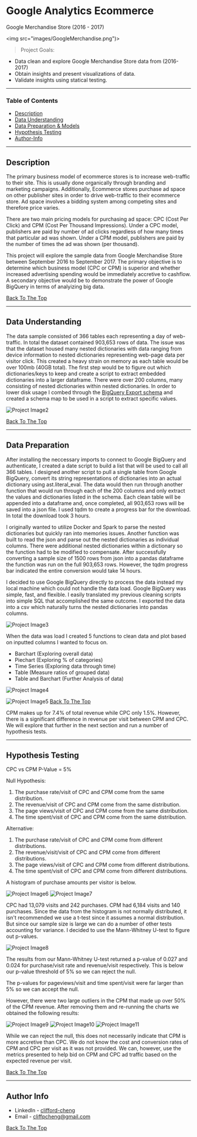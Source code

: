 # Google Analytics Ecommerce
Google Merchandise Store (2016 - 2017)

<img src="images/GoogleMerchandise.png")>

> Project Goals:
- Data clean and explore Google Merchandise Store data from (2016-2017)
- Obtain insights and present visualizations of data.
- Validate insights using statical testing.
---

### Table of Contents
- [Description](#description)
- [Data Understanding](#data-understanding)
- [Data Preparation & Models](#data-preparation)
- [Hypothesis Testing](#hypothesis-testing)
- [Author-Info](#author-info)


---

## Description

The primary business model of ecommerce stores is to increase web-traffic to their site. This is usually done organically through branding and marketing campaigns. Additionally, Ecommerce stores purchase ad space on other publisher sites in order to drive web-traffic to their ecommerce store. Ad space involves a bidding system among competing sites and therefore price varies.

There are two main pricing models for purchasing ad space: CPC (Cost Per Click) and CPM (Cost Per Thousand Impressions). Under a CPC model, publishers are paid by number of ad clicks regardless of how many times that particular ad was shown. Under a CPM model, publishers are paid by the number of times the ad was shown (per thousand).

This project will explore the sample data from Google Merchandise Store between September 2016 to September 2017. The primary objective is to determine which business model (CPC or CPM) is superior and whether increased advertising spending would be immediately accretive to cashflow. A secondary objective would be to demonstrate the power of Google BigQuery in terms of analyizing big data.



[Back To The Top](#Google-Analytics-Ecommerce)

---

## Data Understanding

The data sample consisted of 366 tables each representing a day of web-traffic. In total the dataset contained 903,653 rows of data. The issue was that the dataset housed many nested dictionaries with data ranging from device information to nested dictionaries representing web-page data per visitor click. This created a heavy strain on memory as each table would be over 100mb (40GB total). The first step would be to figure out which dictionaries/keys to keep and create a script to extract embedded dictionaries into a larger dataframe. There were over 200 columns, many consisting of nested dictionaries within nested dictionaries. In order to lower disk usage I combed through the [BigQuery Export schema](https://support.google.com/analytics/answer/3437719?hl=en) and created a schema map to be used in a script to extract specific values.

![Project Image2](https://i.ibb.co/XXSrCKr/Screen-Shot-2020-07-21-at-10-08-07-AM.png=100x100)




[Back To The Top](#Google-Analytics-Ecommerce)

---

## Data Preparation

After installing the neccessary imports to connect to Google BigQuery and authenticate, I created a date script to build a list that will be used to call all 366 tables. I designed another script to pull a single table from Google BigQuery, convert its string representations of dictionaries into an actual dictionary using ast.literal_eval. The data would then run through another function that would run through each of the 200 columns and only extract the values and dictionaries listed in the schema. Each clean table will be appended into a dataframe and, once completed, all 903,653 rows will be saved into a json file. I used tqdm to create a progress bar for the download. In total the download took 3 hours.

I originally wanted to utilize Docker and Spark to parse the nested dictionaries but quickly ran into memories issues. Another function was built to read the json and parse out the nested dictionaries as individual columns. There were additional nested dictionaries within a dictionary so the function had to be modified to compensate. After successfully converting a sample size of 1500 rows from json into a pandas dataframe the function was run on the full 903,653 rows. However, the tqdm progress bar indicated the entire conversion would take 14 hours.

I decided to use Google BigQuery directly to process the data instead my local machine which could not handle the data load. Google BigQuery was simple, fast, and flexible. I easily translated my previous cleaning scripts into simple SQL that accomplished the same outcome. I exported the data into a csv which naturally turns the nested dictionaries into pandas columns.

![Project Image3](https://i.ibb.co/1mLmMDR/Screen-Shot-2020-07-23-at-11-37-07-PM.png=100x100)

When the data was load I created 5 functions to clean data and plot based on inputted columns I wanted to focus on.

- Barchart (Exploring overall data)
- Piechart (Exploring % of categories)
- Time Series (Exploring data through time)
- Table (Measure ratios of grouped data)
- Table and Barchart (Further Analysis of data)

![Project Image4](https://i.ibb.co/7GQmqV0/PieChart.png=100x100)

![Project Image5](https://i.ibb.co/XjGx2Jc/Medium-Ratios.png=100x100)
[Back To The Top](#Google-Analytics-Ecommerce)

CPM makes up for 7.4% of total revenue while CPC only 1.5%. However, there is a significant difference in revenue per visit between CPM and CPC. We will explore that further in the next section and run a number of hypothesis tests.

---

## Hypothesis Testing

CPC vs CPM
P-Value = 5%

Null Hypothesis:
1. The purchase rate/visit of CPC and CPM come from the same distribution.
2. The revenue/visit of CPC and CPM come from the same distribution.
3. The page views/visit of CPC and CPM come from the same distribution.
4. The time spent/visit of CPC and CPM come from the same distribution.

Alternative:
1. The purchase rate/visit of CPC and CPM come from different distributions.
2. The revenue/visit/visit of CPC and CPM come from different distributions.
3. The page views/visit of CPC and CPM come from different distributions.
4. The time spent/visit of CPC and CPM come from different distributions.

A histogram of purchase amounts per visitor is below.

![Project Image6](https://i.ibb.co/PzGzh6b/Screen-Shot-2020-07-24-at-12-30-06-AM.png)
![Project Image7](https://i.ibb.co/C6TR9mm/Screen-Shot-2020-07-24-at-12-30-19-AM.png)

CPC had 13,079 visits and 242 purchases. CPM had 6,184 visits and 140 purchases. Since the data from the histogram is not normally distributed, it isn't recommended we use a t-test since it assumes a normal distribution. But since our sample size is large we can do a number of other tests accounting for variance. I decided to use the Mann-Whitney U-test to figure out p-values.

![Project Image8](https://i.ibb.co/c242s0N/Screen-Shot-2020-07-24-at-12-35-59-AM.png)

The results from our Mann-Whitney U-test returned a p-value of 0.027 and 0.024 for purchase/visit rate and revenue/visit respectively. This is below our p-value threshold of 5% so we can reject the null.

The p-values for pageviews/visit and time spent/visit were far larger than 5% so we can accept the null.

However, there were two large outliers in the CPM that made up over 50% of the CPM revenue. After removing them and re-running the charts we obtained the following results:

![Project Image9](https://i.ibb.co/BtXvRF6/Screen-Shot-2020-07-24-at-8-17-40-AM.png)
![Project Image10](https://i.ibb.co/NNTT7xb/Screen-Shot-2020-07-24-at-8-41-28-AM.png)
![Project Image11](https://i.ibb.co/YW8RyST/Screen-Shot-2020-07-24-at-8-54-17-AM.png)

 While we can reject the null, this does not necessarily indicate that CPM is more accretive than CPC. We do not know the cost and conversion rates of CPM and CPC per visit as it was not provided. We can, however, use the metrics presented to help bid on CPM and CPC ad traffic based on the expected revenue per visit.

[Back To The Top](#Google-Analytics-Ecommerce)

---

## Author Info

- LinkedIn - [clifford-cheng](https://www.linkedin.com/in/clifford-cheng/)
- Email - cliffpcheng@gmail.com

[Back To The Top](#Google-Analytics-Ecommerce)
